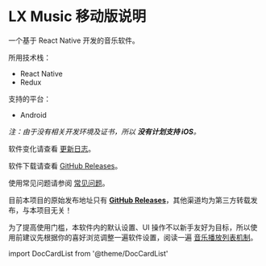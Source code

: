 # LX Music 移动版说明

一个基于 React Native 开发的音乐软件。

所用技术栈：

- React Native
- Redux

支持的平台：

- Android

*注：由于没有相关开发环境及证书，所以 **没有计划支持 iOS**。*

软件变化请查看 [更新日志](https://github.com/lyswhut/lx-music-mobile/blob/master/CHANGELOG.md)。

软件下载请查看 [GitHub Releases](https://github.com/lyswhut/lx-music-mobile/releases)。

使用常见问题请参阅 [常见问题](/mobile/faq)。

目前本项目的原始发布地址只有 **[GitHub Releases](https://github.com/lyswhut/lx-music-mobile/releases)**，其他渠道均为第三方转载发布，与本项目无关！

为了提高使用门槛，本软件内的默认设置、UI 操作不以新手友好为目标，所以使用前建议先根据你的喜好浏览调整一遍软件设置，阅读一遍 [音乐播放列表机制](/mobile/faq/playlist)。

import DocCardList from '@theme/DocCardList'

<DocCardList />
